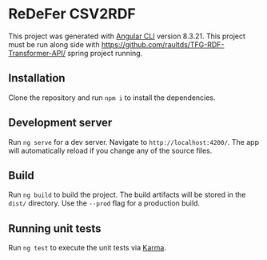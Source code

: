 # ReDeFer CSV2RDF

This project was generated with [Angular CLI](https://github.com/angular/angular-cli) version 8.3.21.
This project must be run along side with https://github.com/raultds/TFG-RDF-Transformer-API/ spring project running.

## Installation

Clone the repository and run `npm i` to install the dependencies.

## Development server

Run `ng serve` for a dev server. Navigate to `http://localhost:4200/`. The app will automatically reload if you change any of the source files.


## Build

Run `ng build` to build the project. The build artifacts will be stored in the `dist/` directory. Use the `--prod` flag for a production build.

## Running unit tests

Run `ng test` to execute the unit tests via [Karma](https://karma-runner.github.io).

